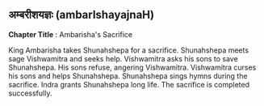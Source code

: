## अम्बरीशयज्ञः (ambarIshayajnaH)
**Chapter Title** : Ambarisha's Sacrifice

King Ambarisha takes Shunahshepa for a sacrifice. Shunahshepa meets sage Vishwamitra and seeks help. Vishwamitra asks his sons to save Shunahshepa. His sons refuse, angering Vishwamitra. Vishwamitra curses his sons and helps Shunahshepa. Shunahshepa sings hymns during the sacrifice. Indra grants Shunahshepa long life. The sacrifice is completed successfully.